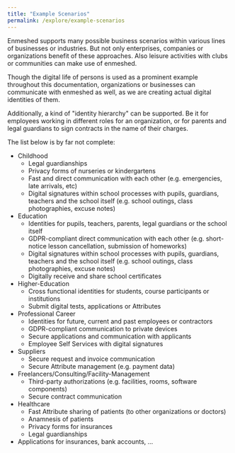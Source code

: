 ```yaml
---
title: "Example Scenarios"
permalink: /explore/example-scenarios
---
```


Enmeshed supports many possible business scenarios within various lines of businesses or industries. But not only enterprises, companies or organizations benefit of these approaches. Also leisure activities with clubs or communities can make use of enmeshed.

Though the digital life of persons is used as a prominent example throughout this documentation, organizations or businesses can communicate with enmeshed as well, as we are creating actual digital identities of them.

Additionally, a kind of "identity hierarchy" can be supported. Be it for employees working in different roles for an organization, or for parents and legal guardians to sign contracts in the name of their charges.

The list below is by far not complete:

- Childhood
  - Legal guardianships
  - Privacy forms of nurseries or kindergartens
  - Fast and direct communication with each other (e.g. emergencies, late arrivals, etc)
  - Digital signatures within school processes with pupils, guardians, teachers and the school itself (e.g. school outings, class photographies, excuse notes)
- Education
  - Identities for pupils, teachers, parents, legal guardians or the school itself
  - GDPR-compliant direct communication with each other (e.g. short-notice lesson cancellation, submission of homeworks)
  - Digital signatures within school processes with pupils, guardians, teachers and the school itself (e.g. school outings, class photographies, excuse notes)
  - Digitally receive and share school certificates
- Higher-Education
  - Cross functional identities for students, course participants or institutions
  - Submit digital tests, applications or Attributes
- Professional Career
  - Identities for future, current and past employees or contractors
  - GDPR-compliant communication to private devices
  - Secure applications and communication with applicants
  - Employee Self Services with digital signatures
- Suppliers
  - Secure request and invoice communication
  - Secure Attribute management (e.g. payment data)
- Freelancers/Consulting/Facility-Management
  - Third-party authorizations (e.g. facilities, rooms, software components)
  - Secure contract communication
- Healthcare
  - Fast Attribute sharing of patients (to other organizations or doctors)
  - Anamnesis of patients
  - Privacy forms for insurances
  - Legal guardianships
- Applications for insurances, bank accounts, ...
